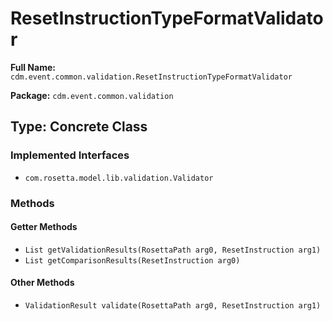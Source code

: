 # ResetInstructionTypeFormatValidator

**Full Name:** `cdm.event.common.validation.ResetInstructionTypeFormatValidator`

**Package:** `cdm.event.common.validation`

## Type: Concrete Class

### Implemented Interfaces

- `com.rosetta.model.lib.validation.Validator`

### Methods

#### Getter Methods

- `List getValidationResults(RosettaPath arg0, ResetInstruction arg1)`
- `List getComparisonResults(ResetInstruction arg0)`

#### Other Methods

- `ValidationResult validate(RosettaPath arg0, ResetInstruction arg1)`

